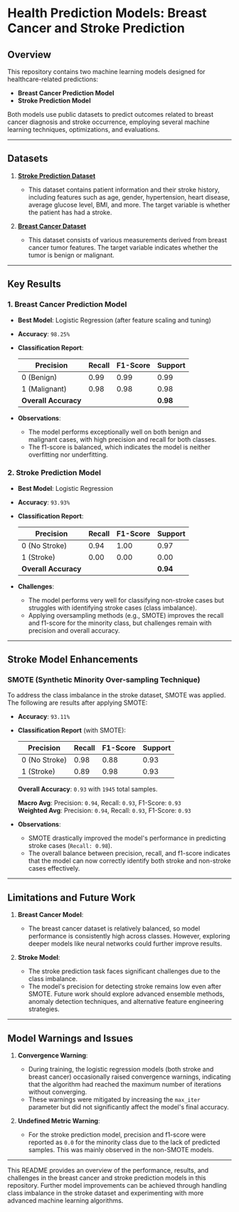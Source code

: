 # Health Prediction Models: Breast Cancer and Stroke Prediction

## Overview

This repository contains two machine learning models designed for healthcare-related predictions:

- **Breast Cancer Prediction Model**
- **Stroke Prediction Model**

Both models use public datasets to predict outcomes related to breast cancer diagnosis and stroke occurrence, employing several machine learning techniques, optimizations, and evaluations.

---

## Datasets

1. **[Stroke Prediction Dataset](https://www.kaggle.com/datasets/fedesoriano/stroke-prediction-dataset)**
   - This dataset contains patient information and their stroke history, including features such as age, gender, hypertension, heart disease, average glucose level, BMI, and more. The target variable is whether the patient has had a stroke.

2. **[Breast Cancer Dataset](https://www.kaggle.com/datasets/yasserh/breast-cancer-dataset)**
   - This dataset consists of various measurements derived from breast cancer tumor features. The target variable indicates whether the tumor is benign or malignant.

---

## Key Results

### 1. **Breast Cancer Prediction Model**

- **Best Model**: Logistic Regression (after feature scaling and tuning)
- **Accuracy**: `98.25%`
- **Classification Report**:

   | Precision | Recall | F1-Score | Support |
   |-----------|--------|----------|---------|
   | 0 (Benign) | 0.99 | 0.99 | 0.99 | 71 |
   | 1 (Malignant) | 0.98 | 0.98 | 0.98 | 43 |
   | **Overall Accuracy** | | | **0.98** | **114** |

- **Observations**:
   - The model performs exceptionally well on both benign and malignant cases, with high precision and recall for both classes.
   - The f1-score is balanced, which indicates the model is neither overfitting nor underfitting.

### 2. **Stroke Prediction Model**

- **Best Model**: Logistic Regression
- **Accuracy**: `93.93%`
- **Classification Report**:

   | Precision | Recall | F1-Score | Support |
   |-----------|--------|----------|---------|
   | 0 (No Stroke) | 0.94 | 1.00 | 0.97 | 960 |
   | 1 (Stroke) | 0.00 | 0.00 | 0.00 | 62 |
   | **Overall Accuracy** | | | **0.94** | **1022** |

- **Challenges**:
   - The model performs very well for classifying non-stroke cases but struggles with identifying stroke cases (class imbalance).
   - Applying oversampling methods (e.g., SMOTE) improves the recall and f1-score for the minority class, but challenges remain with precision and overall accuracy.
   
---


## Stroke Model Enhancements

### SMOTE (Synthetic Minority Over-sampling Technique)

To address the class imbalance in the stroke dataset, SMOTE was applied. The following are results after applying SMOTE:

- **Accuracy**: `93.11%`
- **Classification Report** (with SMOTE):

   | Precision | Recall | F1-Score | Support |
   |-----------|--------|----------|---------|
   | 0 (No Stroke) | 0.98 | 0.88 | 0.93 | 975 |
   | 1 (Stroke) | 0.89 | 0.98 | 0.93 | 970 |

   **Overall Accuracy**: `0.93` with `1945` total samples.
   
   **Macro Avg**: Precision: `0.94`, Recall: `0.93`, F1-Score: `0.93`  
   **Weighted Avg**: Precision: `0.94`, Recall: `0.93`, F1-Score: `0.93`

- **Observations**:
   - SMOTE drastically improved the model's performance in predicting stroke cases (`Recall: 0.98`).
   - The overall balance between precision, recall, and f1-score indicates that the model can now correctly identify both stroke and non-stroke cases effectively.

--- 



## Limitations and Future Work

1. **Breast Cancer Model**:
   - The breast cancer dataset is relatively balanced, so model performance is consistently high across classes. However, exploring deeper models like neural networks could further improve results.

2. **Stroke Model**:
   - The stroke prediction task faces significant challenges due to the class imbalance.
   - The model's precision for detecting stroke remains low even after SMOTE. Future work should explore advanced ensemble methods, anomaly detection techniques, and alternative feature engineering strategies.
   
---

## Model Warnings and Issues

1. **Convergence Warning**: 
   - During training, the logistic regression models (both stroke and breast cancer) occasionally raised convergence warnings, indicating that the algorithm had reached the maximum number of iterations without converging.
   - These warnings were mitigated by increasing the `max_iter` parameter but did not significantly affect the model's final accuracy.

2. **Undefined Metric Warning**:
   - For the stroke prediction model, precision and f1-score were reported as `0.0` for the minority class due to the lack of predicted samples. This was mainly observed in the non-SMOTE models.

---

This README provides an overview of the performance, results, and challenges in the breast cancer and stroke prediction models in this repository. Further model improvements can be achieved through handling class imbalance in the stroke dataset and experimenting with more advanced machine learning algorithms.

